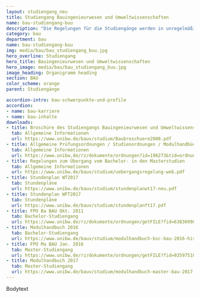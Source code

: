 ```yaml
---
layout: studiengang_neu
title: Studiengang Bauingenieurwesen und Umweltwissenschaften
name: bau-studiengang-buu
description: "Die Regelungen für die Studiengänge werden in unregelmäßigen Zeitabständen angepasst. Auf dieser Seite finden sich neben allgemeinen Informationen die jeweils für die einzelnen Studiengänge und Studienjahre anzuwendenden Regelungen."
category: bau
department: bau
name: bau-studiengang-buu
img: media/bau/bau_studiengang_buu.jpg
hero_overline: Studiengang
hero_title: Bauingenieurwesen und Umweltwissenschaften
hero_image: media/bau/bau_studiengang_buu.jpg
image_heading: Organigramm heading
section: BAU
color_scheme: orange
parent: Studiengänge

accordion-intro: bau-schwerpunkte-und-profile
accordion:
- name: bau-karriere
- name: bau-inhalte
downloads:
- title: Broschüre des Studiengangs Bauingenieurwesen und Umweltwissenschaften
  tab: Allgemeine Informationen
  url: https://www.unibw.de/bauv/studium/Baubroschuere2008.pdf
- title: Allgemeine Prüfungsordnungen / Studienordnungen / Modulhandbücher
  tab: Allgemeine Informationen
  url: https://www.unibw.de/rz/dokumente/ordnungen?id=196273&tid=ordnungen
- title: Regelungen zum Übergang vom Bachelor- in den Masterstudien
  tab: Allgemeine Informationen
  url: https://www.unibw.de/bauv/studium/uebergangsregelung-web.pdf
- title: Stundenplan WT2017
  tab: Stundenpläne
  url: https://www.unibw.de/bauv/studium/stundenplanwt17-neu.pdf
- title: Stundenplan WFT2017
  tab: Stundenpläne
  url: https://www.unibw.de/bauv/studium/stundenplanft17.pdf
- title: FPO Ba BAU Okt. 2011
  tab: Bachelor-Studiengang
  url: https://www.unibw.de/rz/dokumente/ordnungen/getFILE?fid=6383699&tid=ordnungen
- title: Modulhandbuch 2016
  tab: Bachelor-Studiengang
  url: https://www.unibw.de/bauv/studium/modulhandbuch-bsc-bau-2016-hisinone-stand-vom-22.pdf
- title: FPO Ma BAU Jan. 2016
  tab: Master-Studiengang
  url: https://www.unibw.de/rz/dokumente/ordnungen/getFILE?fid=9359751&id=ordnungen
- title: Modulhandbuch 2017
  tab: Master-Studiengang
  url: https://www.unibw.de/bauv/studium/modulhandbuch-master-bau-2017-08-11-2016.pdf
---
```



Bodytext
